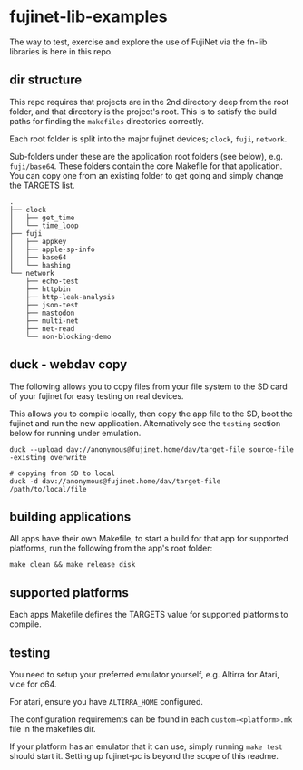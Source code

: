 # fujinet-lib-examples

The way to test, exercise and explore the use of FujiNet via the fn-lib libraries is here in this repo.

## dir structure

This repo requires that projects are in the 2nd directory deep from the root folder, and that directory is the project's root.
This is to satisfy the build paths for finding the `makefiles` directories correctly.

Each root folder is split into the major fujinet devices; `clock`, `fuji`, `network`.

Sub-folders under these are the application root folders (see below), e.g. `fuji/base64`.
These folders contain the core Makefile for that application. You can copy one from an existing folder to get going and simply
change the TARGETS list.

```none
.
├── clock
│   ├── get_time
│   └── time_loop
├── fuji
│   ├── appkey
│   ├── apple-sp-info
│   ├── base64
│   └── hashing
└── network
    ├── echo-test
    ├── httpbin
    ├── http-leak-analysis
    ├── json-test
    ├── mastodon
    ├── multi-net
    ├── net-read
    └── non-blocking-demo
```

## duck - webdav copy

The following allows you to copy files from your file system to the SD card of your fujinet for easy testing on real devices.

This allows you to compile locally, then copy the app file to the SD, boot the fujinet and run the new application. Alternatively see the `testing` section below for running under emulation.

```shell
duck --upload dav://anonymous@fujinet.home/dav/target-file source-file -existing overwrite

# copying from SD to local
duck -d dav://anonymous@fujinet.home/dav/target-file /path/to/local/file
```

## building applications

All apps have their own Makefile, to start a build for that app for supported platforms, run the following from the app's root folder:

```shell
make clean && make release disk
```

## supported platforms

Each apps Makefile defines the TARGETS value for supported platforms to compile.

## testing

You need to setup your preferred emulator yourself, e.g. Altirra for Atari, vice for c64.

For atari, ensure you have `ALTIRRA_HOME` configured.

The configuration requirements can be found in each `custom-<platform>.mk` file in the makefiles dir.

If your platform has an emulator that it can use, simply running `make test` should start it.
Setting up fujinet-pc is beyond the scope of this readme.
